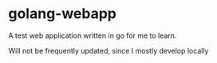 # golang-webapp
A test web application written in go for me to learn.

Will not be frequently updated, since I mostly develop locally
